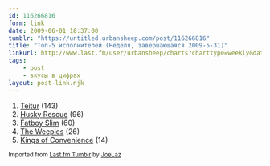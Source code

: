 ```yaml
---
id: 116266816
form: link
date: 2009-06-01 18:37:00
tumblr: "https://untitled.urbansheep.com/post/116266816"
title: "Топ-5 исполнителей (Неделя, завершающаяся 2009-5-31)"
linkurl: http://www.last.fm/user/urbansheep/charts?charttype=weekly&date_to=1243771200
tags:
    - post
    - вкусы в цифрах
layout: post-link.njk
---
```

<ol><li>
<a rel="nofollow" target="_blank" href="http://www.last.fm/music/Teitur">Teitur</a>&nbsp;(143)</li>
<li>
<a rel="nofollow" target="_blank" href="http://www.last.fm/music/Husky+Rescue">Husky Rescue</a>&nbsp;(96)</li>
<li>
<a rel="nofollow" target="_blank" href="http://www.last.fm/music/Fatboy+Slim">Fatboy Slim</a>&nbsp;(60)</li>
<li>
<a rel="nofollow" target="_blank" href="http://www.last.fm/music/The+Weepies">The Weepies</a>&nbsp;(26)</li>
<li>
<a rel="nofollow" target="_blank" href="http://www.last.fm/music/Kings+of+Convenience">Kings of Convenience</a>&nbsp;(14)</li>
</ol><p><small>Imported from <a rel="nofollow" target="_blank" href="http://joelaz.com/post/23488847/last-fm-tumblr-weekly-top-artists">Last.fm Tumblr</a> by <a rel="nofollow" target="_blank" href="http://joelaz.com">JoeLaz</a></small></p>

